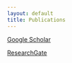 ```yaml
---
layout: default
title: Publications
---
```


[Google Scholar](https://scholar.google.com/citations?user=w1AJmpYAAAAJ&hl=en)

[ResearchGate](https://www.researchgate.net/profile/Xinxin-Sui-2)

